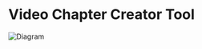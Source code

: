 # Video Chapter Creator Tool
![Diagram](https://user-images.githubusercontent.com/116673615/210000242-ee1f6414-2222-4208-852f-5b4f721c140f.gif)
